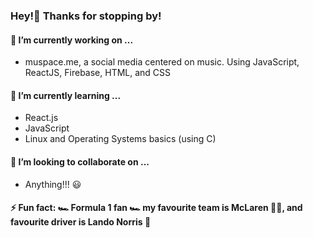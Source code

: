 ### Hey!👋 Thanks for stopping by!


#### 🔭 I’m currently working on ...
  - muspace.me, a social media centered on music. Using JavaScript, ReactJS, Firebase, HTML, and CSS
#### 🌱 I’m currently learning ...
  - React.js
  - JavaScript
  - Linux and Operating Systems basics (using C)
#### 👯 I’m looking to collaborate on ...
  - Anything!!! 😃
#### ⚡ Fun fact: 🏎️ Formula 1 fan 🏎️ my favourite team is McLaren 🧡💙, and favourite driver is Lando Norris 🏁
